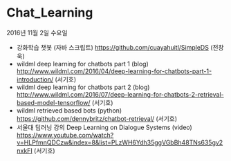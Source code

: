 # Chat_Learning
2016년 11월 2일 수요일
  - 강화학습 챗봇 (자바 스크립트) https://github.com/cuayahuitl/SimpleDS (전창욱)
  - wildml deep learning for chatbots part 1 (blog) http://www.wildml.com/2016/04/deep-learning-for-chatbots-part-1-introduction/ (서기호)
  - wildml deep learning for chatbots part 2 (blog) http://www.wildml.com/2016/07/deep-learning-for-chatbots-2-retrieval-based-model-tensorflow/ (서기호)
  - wildml retrieved based bots (python) https://github.com/dennybritz/chatbot-retrieval/ (서기호)
  - 서울대 딥러닝 강의 Deep Learning on Dialogue Systems (video) https://www.youtube.com/watch?v=HLPfmnQDCzw&index=8&list=PLzWH6Ydh35ggVGbBh48TNs635gv2nxkFI (서기호)
  
  

